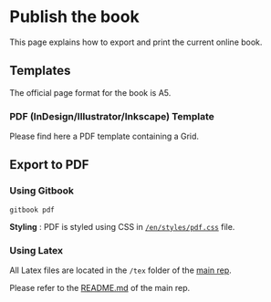 # Publish the book

This page explains how to export and print the current online book.

## Templates

The official page format for the book is A5.

### PDF (InDesign/Illustrator/Inkscape) Template

Please find here a PDF template containing a Grid.


## Export to PDF

### Using Gitbook

    gitbook pdf

**Styling** : PDF is styled using CSS in [`/en/styles/pdf.css`](/en/styles/pdf.css) file.

### Using Latex

All Latex files are located in the `/tex` folder of the [main rep](https://github.com/clemsos/zinemakers).

Please refer to the [README.md](https://github.com/clemsos/zinemakers/blob/master/README.md) of the main rep.
